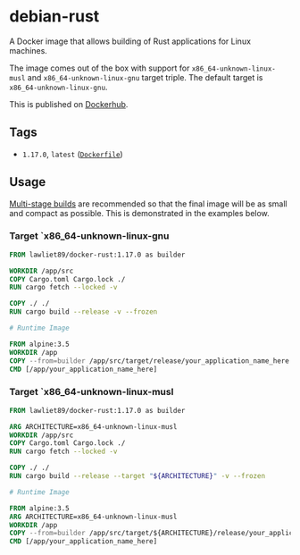 # debian-rust

A Docker image that allows building of Rust applications for Linux machines.

The image comes out of the box with support for `x86_64-unknown-linux-musl` and `x86_64-unknown-linux-gnu`
target triple. The default target is `x86_64-unknown-linux-gnu`.

This is published on [Dockerhub](https://hub.docker.com/r/lawliet89/docker-rust/).

## Tags

- `1.17.0`, `latest` ([`Dockerfile`](https://github.com/lawliet89/docker-rust/blob/master/Dockerfile))

## Usage

[Multi-stage builds](https://docs.docker.com/engine/userguide/eng-image/multistage-build/) are recommended
so that the final image will be as small and compact as possible. This is demonstrated in the examples below.

### Target `x86_64-unknown-linux-gnu

```dockerfile
FROM lawliet89/docker-rust:1.17.0 as builder

WORKDIR /app/src
COPY Cargo.toml Cargo.lock ./
RUN cargo fetch --locked -v

COPY ./ ./
RUN cargo build --release -v --frozen

# Runtime Image

FROM alpine:3.5
WORKDIR /app
COPY --from=builder /app/src/target/release/your_application_name_here .
CMD [/app/your_application_name_here]

```



### Target `x86_64-unknown-linux-musl

```dockerfile
FROM lawliet89/docker-rust:1.17.0 as builder

ARG ARCHITECTURE=x86_64-unknown-linux-musl
WORKDIR /app/src
COPY Cargo.toml Cargo.lock ./
RUN cargo fetch --locked -v

COPY ./ ./
RUN cargo build --release --target "${ARCHITECTURE}" -v --frozen

# Runtime Image

FROM alpine:3.5
ARG ARCHITECTURE=x86_64-unknown-linux-musl
WORKDIR /app
COPY --from=builder /app/src/target/${ARCHITECTURE}/release/your_application_name_here .
CMD [/app/your_application_name_here]
```
